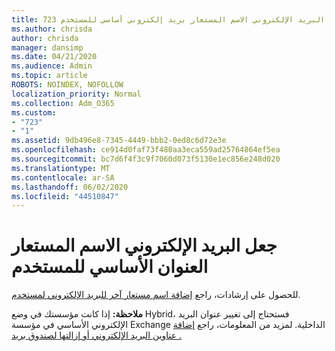 ```yaml
---
title: 723 جعل البريد الإلكتروني الاسم المستعار بريد إلكتروني أساسي للمستخدم
ms.author: chrisda
author: chrisda
manager: dansimp
ms.date: 04/21/2020
ms.audience: Admin
ms.topic: article
ROBOTS: NOINDEX, NOFOLLOW
localization_priority: Normal
ms.collection: Adm_O365
ms.custom:
- "723"
- "1"
ms.assetid: 9db496e8-7345-4449-bbb2-0ed8c6d72e3e
ms.openlocfilehash: ce914d0faf73f480aa3eca559ad25764864ef5ea
ms.sourcegitcommit: bc7d6f4f3c9f7060d073f5130e1ec856e248d020
ms.translationtype: MT
ms.contentlocale: ar-SA
ms.lasthandoff: 06/02/2020
ms.locfileid: "44510847"
---
```

# <a name="make-an-email-alias-the-primary-address-for-a-user"></a>جعل البريد الإلكتروني الاسم المستعار العنوان الأساسي للمستخدم

للحصول على إرشادات، راجع [إضافة اسم مستعار آخر للبريد الإلكتروني لمستخدم](https://docs.microsoft.com/microsoft-365/admin/email/add-another-email-alias-for-a-user).

**ملاحظة:** إذا كانت مؤسستك في وضع Hybrid، فستحتاج إلى تغيير عنوان البريد الإلكتروني الأساسي في مؤسسة Exchange الداخلية. لمزيد من المعلومات، راجع [إضافة عناوين البريد الإلكتروني أو إزالتها لصندوق بريد .](https://technet.microsoft.com/library/bb123794.aspx)
